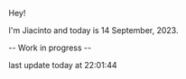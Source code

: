 Hey!

I'm Jiacinto and today is 14 September, 2023.

-- Work in progress --

last update today at 22:01:44 